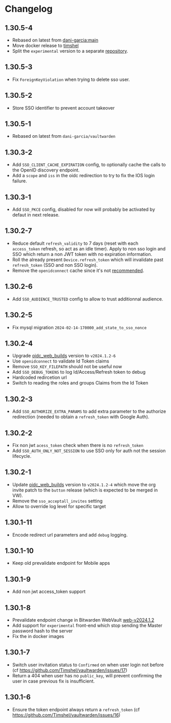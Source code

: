 # Changelog

## 1.30.5-4

  - Rebased on latest from [dani-garcia:main](https://github.com/dani-garcia/vaultwarden/tree/main)
  - Move docker release to [timshel](https://hub.docker.com/repository/docker/timshel/vaultwarden/general)
  - Split the `experimental` version to a separate [repository](https://hub.docker.com/repository/docker/timshel/oidcwarden/general).

## 1.30.5-3

  - Fix `ForeignKeyViolation` when trying to delete sso user.

## 1.30.5-2

  - Store SSO identifier to prevent account takeover

## 1.30.5-1

  - Rebased on latest from `dani-garcia/vaultwarden`

## 1.30.3-2

  - Add `SSO_CLIENT_CACHE_EXPIRATION` config, to optionally cache the calls to the OpenID discovery endpoint.
  - Add a `scope` and `iss` in the oidc redirection to try to fix the IOS login failure.

## 1.30.3-1

  - Add `SSO_PKCE` config, disabled for now will probably be activated by defaut in next release.

## 1.30.2-7

 - Reduce default `refresh_validity` to 7 days (reset with each `access_token` refresh, so act as an idle timer).
   Apply to non sso login and SSO which return a non JWT token with no expiration information.
 - Roll the already present `Device.refresh_token` which will invalidate past `refresh_token` (SSO and non SSO login).
 - Remove the `openidconnect` cache since it's not [recommended](https://github.com/ramosbugs/openidconnect-rs/issues/25).

## 1.30.2-6

 - Add `SSO_AUDIENCE_TRUSTED` config to allow to trust additionnal audience.

## 1.30.2-5

 - Fix mysql migration `2024-02-14-170000_add_state_to_sso_nonce`

## 1.30.2-4

 - Upgrade [oidc_web_builds](https://github.com/Timshel/oidc_web_builds) version to `v2024.1.2-6`
 - Use `openidconnect` to validate Id Token claims
 - Remove `SSO_KEY_FILEPATH` should not be useful now
 - Add `SSO_DEBUG_TOKENS` to log Id/Access/Refresh token to debug
 - Hardcoded redircetion url
 - Switch to reading the roles and groups Claims from the Id Token

## 1.30.2-3

 - Add `SSO_AUTHORIZE_EXTRA_PARAMS` to add extra parameter to the authorize redirection (needed to obtain a `refresh_token` with Google Auth).

## 1.30.2-2

 - Fix non jwt `acess_token` check when there is no `refresh_token`
 - Add `SSO_AUTH_ONLY_NOT_SESSION` to use SSO only for auth not the session lifecycle.

## 1.30.2-1

 - Update [oidc_web_builds](https://github.com/Timshel/oidc_web_builds) version to `v2024.1.2-4` which move the org invite patch to the `button` release (which is expected to be merged in VW).
 - Remove the `sso_acceptall_invites` setting
 - Allow to override log level for specific target

## 1.30.1-11

 - Encode redirect url parameters and add `debug` logging.

## 1.30.1-10

 - Keep old prevalidate endpoint for Mobile apps

## 1.30.1-9

 - Add non jwt access_token support

## 1.30.1-8

 - Prevalidate endpoint change in Bitwarden WebVault [web-v2024.1.2](https://github.com/bitwarden/clients/tree/web-v2024.1.2/apps/web)
 - Add support for `experimental` front-end which stop sending the Master password hash to the server
 - Fix the in docker images

## 1.30.1-7

 - Switch user invitation status to `Confirmed` on when user login not before (cf https://github.com/Timshel/vaultwarden/issues/17)
 - Return a 404 when user has no `public_key`, will prevent confirming the user in case previous fix is insufficient.

## 1.30.1-6

 - Ensure the token endpoint always return a `refresh_token` (cf https://github.com/Timshel/vaultwarden/issues/16)
